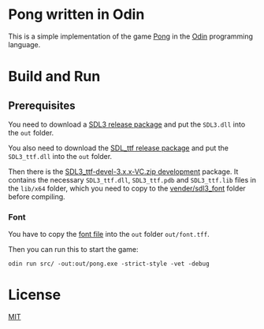 # Pong written in Odin

This is a simple implementation of the game [Pong](https://en.wikipedia.org/wiki/Pong) in the [Odin](https://odin-lang.org/) programming language.

# Build and Run

## Prerequisites

You need to download a [SDL3 release package](https://github.com/libsdl-org/SDL/releases) and put the `SDL3.dll` into the `out` folder.

You also need to download the [SDL_ttf release package](https://github.com/libsdl-org/SDL_ttf/releases) and put the `SDL3_ttf.dll` into the `out` folder.

Then there is the [SDL3_ttf-devel-3.x.x-VC.zip development](https://github.com/libsdl-org/SDL_ttf/releases/download/release-3.2.0/SDL3_ttf-devel-3.2.0-VC.zip) package. It contains the necessary `SDL3_ttf.dll`, `SDL3_ttf.pdb` and `SDL3_ttf.lib` files in the `lib/x64` folder, which you need to copy to the [vender/sdl3_font](./vendor/sdl3_font/) folder before compiling.

### Font

You have to copy the [font file](./resources/fonts/Mx437_DOS-V_re_ANK16.ttf) into the `out` folder `out/font.tff`.

Then you can run this to start the game:

```console
odin run src/ -out:out/pong.exe -strict-style -vet -debug
```


# License

[MIT](./LICENSE.md)
